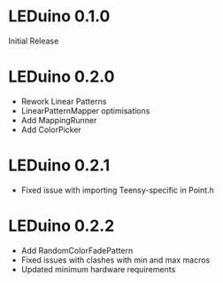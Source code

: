 LEDuino 0.1.0
=============
Initial Release

LEDuino 0.2.0
=============
- Rework Linear Patterns
- LinearPatternMapper optimisations
- Add MappingRunner
- Add ColorPicker

LEDuino 0.2.1
=============
- Fixed issue with importing Teensy-specific <cmath> in Point.h

LEDuino 0.2.2
=============
- Add RandomColorFadePattern
- Fixed issues with clashes with min and max macros
- Updated minimum hardware requirements